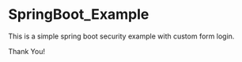 # SpringBoot_Example
This is a simple spring boot security example with custom form login.

Thank You!
